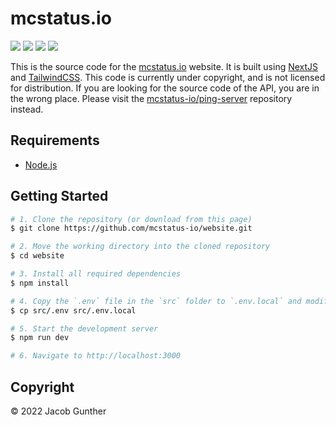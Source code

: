 # mcstatus.io
![](https://img.shields.io/github/languages/code-size/mcstatus-io/website)
[![](https://img.shields.io/github/issues/mcstatus-io/website)](https://github.com/mcstatus-io/website/issues)
[![](https://img.shields.io/github/actions/workflow/status/mcstatus-io/website/node.js.yml)](https://github.com/mcstatus-io/website/actions)
[![](https://img.shields.io/uptimerobot/ratio/m790234582-15fa01814434ec8c2dc75568)](https://status.mcstatus.io/)

This is the source code for the [mcstatus.io](https://mcstatus.io) website. It is built using [NextJS](https://nextjs.org/) and [TailwindCSS](https://tailwindcss.com/). This code is currently under copyright, and is not licensed for distribution. If you are looking for the source code of the API, you are in the wrong place. Please visit the [mcstatus-io/ping-server](https://github.com/mcstatus-io/ping-server) repository instead.

## Requirements

- [Node.js](https://nodejs.org/en/)

## Getting Started

```bash
# 1. Clone the repository (or download from this page)
$ git clone https://github.com/mcstatus-io/website.git

# 2. Move the working directory into the cloned repository
$ cd website

# 3. Install all required dependencies
$ npm install

# 4. Copy the `.env` file in the `src` folder to `.env.local` and modify details as needed
$ cp src/.env src/.env.local

# 5. Start the development server
$ npm run dev

# 6. Navigate to http://localhost:3000
```

## Copyright
&copy; 2022 Jacob Gunther